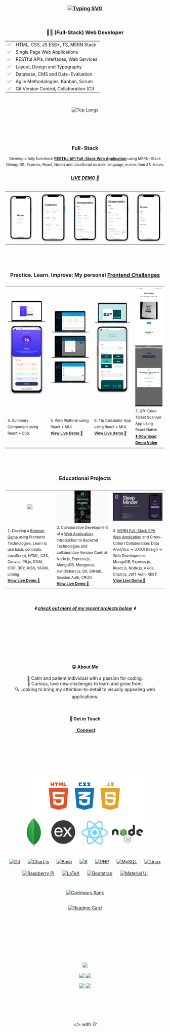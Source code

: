<br/> 

### <div align="center">[![Typing SVG](https://readme-typing-svg.demolab.com?font=Reem+Kufi&weight=500&size=27&duration=3000&pause=2000&color=090909&background=FFFFFF66&center=true&vCenter=true&width=500&lines=Hi%2C+I'm+Gunnar!+%20+Nice+to+meet+you+%F0%9F%91%8B)](https://git.io/typing-svg)</div>

<br/>

### <div align="center">🧑‍💻 (Full-Stack) Web Developer</div>

<div align="center">
  
|   |   |
|---|---|
| ✅ | HTML, CSS, JS ES6+, TS, MERN Stack |
| ✅ | Single Page Web Applications |
| ✅ | RESTful APIs, Interfaces, Web Services |
| ✅ | Layout, Design and Typography |
| ✅ | Database, CMS and Data-Evaluation |
| ✅ | Agile Methodologies, Kanban, Scrum |
| ✅ | Git Version Control, Collaboration (CI) |

<br/> 
  
![Top Langs](https://github-readme-stats.vercel.app/api/top-langs/?username=gunnar-miklis&layout=compact&theme=swift&hide_border=true&bg_color=FFFFFF66)
  
</div>

<br/>
<br/>
<br/>

<div align="center">

<table>
  <caption>
    
### Full-Stack
<sup>Develop a fully functional <b><a href="https://github.com/gunnar-miklis/restful-api-web-app" target="_blank">RESTful API Full-Stack Web Application</a></b> using MERN-Stack (MongoDB, Express, React, Node) and JavaScript as main language, in less than 48-hours.</sup>
<h5><a href="https://main--restful-api-web-app.netlify.app">LIVE DEMO 👀</a></h5>

  
  </caption>
  <tr>
    <td width="200px">
        <img src="https://github.com/gunnar-miklis/restful-api-web-app/blob/main/showcase/Screenshot%202023-08-30%20015604.png" alt="home"/>
    </td>
    <td width="200px">
        <img src="https://github.com/gunnar-miklis/restful-api-web-app/blob/main/showcase/Screenshot%202023-08-29%20222357.png" alt="all-todolists"/>
    </td>
    <td width="200px">
        <img src="https://github.com/gunnar-miklis/restful-api-web-app/blob/main/showcase/Screenshot%202023-08-29%20222455.png" alt="one-todolist"/>
    </td>
    <td width="200px">
        <img src="https://github.com/gunnar-miklis/restful-api-web-app/blob/main/showcase/Screenshot%202023-08-29%20222630.png" alt="one-todolist-delete-confirmation"/>
    </td>
    <td width="200px">
        <img src="https://github.com/gunnar-miklis/restful-api-web-app/blob/main/showcase/Screenshot%202023-08-29%20222545.png" alt="one-todo"/>
    </td>
  </tr>
</table>


<br/>
<br/>


<table>
  <caption>
    
### Practice. Learn. Improve: My personal <a href="https://github.com/gunnar-miklis/frontend-challenges">Frontend Challenges</a>
  
  </caption>
  <tr>
    <td width="250px">
      <a href="https://github.com/gunnar-miklis/frontend-challenges/tree/main/summary-component/solutions" target="_blank">
        <img src="https://raw.githubusercontent.com/gunnar-miklis/frontend-challenges/main/summary-component/solutions/ViteReact/src/assets/demo/Screenshot%202023-07-13%20173324.png" alt="summary-component-pc"/>
        <img src="https://raw.githubusercontent.com/gunnar-miklis/frontend-challenges/main/summary-component/solutions/ViteReact/src/assets/demo/Screenshot%202023-07-13%20172458.png" alt="summary-component-phone"/>
      </a>
    </td>
    <td width="300px">
      <a href="https://github.com/gunnar-miklis/intro-to-material-ui-react" target="_blank">
        <img src="https://raw.githubusercontent.com/gunnar-miklis/intro-to-material-ui-react/main/screenshots/Screenshot%202023-08-15%20163617.png" alt="web-platform"/>
        <img src="https://raw.githubusercontent.com/gunnar-miklis/intro-to-material-ui-react/main/screenshots/Screenshot%202023-08-15%20163658.png" alt="web-platform-form"/>
        <img src="https://raw.githubusercontent.com/gunnar-miklis/intro-to-material-ui-react/main/screenshots/Screenshot%202023-08-15%20163734.png" alt="web-platform-stepper"/>
      </a>
    </td>
    <td width="250px">
      <a href="https://github.com/gunnar-miklis/frontend-challenges/tree/main/tip-calculator/solutions/react-mui" target="_blank">
        <img src="https://raw.githubusercontent.com/gunnar-miklis/frontend-challenges/main/tip-calculator/solutions/react-mui/screenshots/Screenshot%202023-08-27%20210806.png" alt="tip-calculator-pc"/>
        <img src="https://raw.githubusercontent.com/gunnar-miklis/frontend-challenges/main/tip-calculator/solutions/react-mui/screenshots/Screenshot%202023-08-27%20211235.png" alt="tip-calculator-phone"/>
      </a>
    </td>
    <td width="150px">
      <a href="https://github.com/gunnar-miklis/qr-code-scanner-app#qr-code-ticket-scanner-in-react-native" target="_blank">
        <img src="https://raw.githubusercontent.com/gunnar-miklis/qr-code-scanner-app/main/assets/demo/2023-09-14-screenshot-2.png" alt="qr-code-scanner-2"/>
        <img src="https://raw.githubusercontent.com/gunnar-miklis/qr-code-scanner-app/main/assets/demo/2023-09-14-screenshot-1.png" alt="qr-code-scanner-1"/>
      </a>
    </td>
  </tr>
  <tr>
    <td>
      <sup>4. Summary Component using React + CSS.</sup>
    </td>
    <td>
      <sup>5. Web Platform using React + MUi.<br/>
        <b><a href="https://gunnar-miklis.github.io/intro-to-material-ui-react/" target="_blank">View Live Demo 👀</a></b>
      </sup>
    </td>
    <td>
      <sup>6. Tip Calculator App using React + MUi.<br/>
        <b><a href="https://main--tip-calculator-57d393.netlify.app" target="_blank">View Live Demo 👀</a></b>
      </sup>
    </td>
    <td>
      <sup>7. QR-Code Ticket Scanner App using React Native.<br/>
        <b><a href="https://github.com/gunnar-miklis/qr-code-scanner-app/raw/main/assets/demo/demo.mp4" target="_blank">⬇️ Download Demo Video</a></b>
      </sup>
    </td>
  </tr>
</table>


<br/>
<br/>


<table>
  <caption>
    
### Educational Projects
  
  </caption>
  <tr>
    <td>
      <div align="center">
        <a href="https://github.com/gunnar-miklis/wait-that-level-again" target="_blank">
          <img src="https://raw.githubusercontent.com/gunnar-miklis/wait-that-level-again/main/Screenshot.png" width="250px" />
        </a>
      </div>
    </td>
    <td>
      <div align="center">
        <a href="https://github.com/gunnar-miklis/workout-tracker" target="_blank">
          <img src="https://raw.githubusercontent.com/gunnar-miklis/workout-tracker/main/workout-traker.png" width="250px" />
        </a>
      </div>
    </td>
    <td>
      <div align="center">
        <a href="https://github.com/gunnar-miklis/app-sleepminder" target="_blank">
          <img src="https://raw.githubusercontent.com/gunnar-miklis/app-sleepminder/main/SleepMinderPitch.png" alt="app-sleepminder" width="250px" />
        </a>
      </div>
    </td>
  </tr>
  <tr>
    <td>
      <sup>
        1. Develop a <a href="https://github.com/gunnar-miklis/wait-that-level-again" target="_blank">Browser Game</a> using Frontend Technologies. Learn to use basic concepts. JavaScript, HTML, CSS, Canvas, P5.js, DOM, OOP, DRY, KISS, YAGNI, Linting.
        <br/><b><a href="https://gunnar-miklis.github.io/wait-that-level-again" target="_blank">View Live Demo 👀</a></b>
      </sup>
    </td>
    <td>
      <sup>
        2. Collaborative Development of a <a href="https://github.com/gunnar-miklis/workout-tracker" target="_blank">Web Application</a>. Introduction to Backend Technologies and collaborative Version Control. Node.js, Express.js, MongoDB, Mongoose, Handlebars.js, Git, GitHub, Session Auth, CRUD.
        <br/><b><a href="https://workout-tracker-repcount.cyclic.app" target="_blank">View Live Demo 👀</a></b>
      </sup>
    </td>
    <td>
      <sup>
        3. <a href="https://github.com/gunnar-miklis/app-sleepminder" target="_blank">MERN Full-Stack SPA Web Application</a> and Cross-Cohort Collaboration: Data Analytics → UX/UI Design → Web Development. MongoDB, Express.js, React.js, Node.js, Axios, Chart.js, JWT Auth, REST.
        <br/><b><a href="https://sleepminder.netlify.app/welcome" target="_blank">View Live Demo 👀</a></b>
      </sup>
    </td
  </tr>
</table>

<br/>

<h5>
  
  ⬇️ [check out more of my recent projects below](https://github.com/gunnar-miklis#-with-) ⬇️
  
</h5>
</div>

<br/>
<br/> 
<br/> 
<br/> 
<br/> 
<br/> 
<br/>

#### <div align="center">🙃 About Me</div>
<div align="center">
  🧘 Calm and patient individual with a passion for coding.<br/>
  🌱 Curious, love new challenges to learn and grow from.<br/>
  🔍 Looking to bring my attention-to-detail to visually appealing web applications.<br/>
  
</div>
    
<br/>  
<br/>

#### <div align="center">📲 Get in Touch</div> 
<div align="center"><b><a href="mailto:gunnar.miklis@gmail.com">&nbsp;&nbsp;Connect</a></b></div>  

<br/>
<br/> 
<br/> 
<br/> 
<br/>  
<br/>  
<br/> 
<br/>  

<div align="center"><img src="./mern.png" align="center" height="" width="380" /></div>

<br/>

<div align="center">     
  <a href="https://github.com/" target="_blank"><img style="margin: 10px" src="https://profilinator.rishav.dev/skills-assets/git-scm-icon.svg" alt="Git" height="50" /></a>
  <a href="https://www.chartjs.org/" target="_blank"><img style="margin: 10px" src="https://profilinator.rishav.dev/skills-assets/logo-title.svg" alt="Chart.js" height="55" /></a>  
  <a href="https://www.gnu.org/software/bash/" target="_blank"><img style="margin: 10px" src="https://profilinator.rishav.dev/skills-assets/gnu_bash-icon.svg" alt="Bash" height="45" /></a>
  <a href="https://www.r-project.org/" target="_blank"><img style="margin: 10px" src="https://profilinator.rishav.dev/skills-assets/r.svg" alt="R" height="35" /></a>  
  <a href="https://www.php.net/" target="_blank"><img style="margin: 10px" src="https://profilinator.rishav.dev/skills-assets/php-original.svg" alt="PHP" height="50" /></a>  
  <a href="https://www.mysql.com/" target="_blank"><img style="margin: 10px" src="https://profilinator.rishav.dev/skills-assets/mysql-original-wordmark.svg" alt="MySQL" height="50" /></a> 
  <a href="https://www.linux.org/" target="_blank"><img style="margin: 10px" src="https://profilinator.rishav.dev/skills-assets/linux-original.svg" alt="Linux" height="40" /></a>  
  <a href="https://www.raspberrypi.org/" target="_blank"><img style="margin: 10px" src="https://profilinator.rishav.dev/skills-assets/raspberrypi.png" alt="Raspberry Pi" height="35" /></a>  
  <a href="https://www.latex-project.org/" target="_blank"><img style="margin: 10px" src="https://profilinator.rishav.dev/skills-assets/latex.png" alt="LaTeX" height="35" /></a>    
  <a href="https://getbootstrap.com/docs/3.4/javascript/" target="_blank"><img style="margin: 10px" src="https://profilinator.rishav.dev/skills-assets/bootstrap-plain.svg" alt="Bootstrap" height="35" /></a> 
  <a href="https://mui.com/" target="_blank"><img style="margin: 10px" src="https://profilinator.rishav.dev/skills-assets/mui.png" alt="Material UI" height="40" /></a> 
</div> 

<br/>
<br/>

<div align="center">
  <a href="https://www.codewars.com/users/gunnar.miklis" target="_blank">
   
   <img src="https://www.codewars.com/users/gunnar.miklis/badges/large?theme=light" alt="Codewars Rank" />
   
  </a>
  <br/>
  <br/>
  
  [![Readme Card](https://github-readme-stats.vercel.app/api/pin/?username=gunnar-miklis&repo=coding-challenges&theme=swift&hide_border=true)](https://github.com/gunnar-miklis/coding-challenges)
  
</div>
 
<br/>
<br/> 
<br/> 
<br/> 
<br/> 
<br/> 
<br/>
<br/>

<div align="center">
<div>
    
![](http://github-profile-summary-cards.vercel.app/api/cards/profile-details?username=gunnar-miklis&theme=swift)
    
</div>
<div>
    
![](http://github-profile-summary-cards.vercel.app/api/cards/repos-per-language?username=gunnar-miklis&theme=swift)
![](http://github-profile-summary-cards.vercel.app/api/cards/most-commit-language?username=gunnar-miklis&theme=swift)
    
</div>
<div>
    
![](http://github-profile-summary-cards.vercel.app/api/cards/stats?username=gunnar-miklis&theme=swift)
![](http://github-profile-summary-cards.vercel.app/api/cards/productive-time?username=gunnar-miklis&theme=swift)
    
</div>
</div>

<br/> 
<br/> 
<br/> 
<br/> 
<div align="center"><h6>&lt;&#47;&gt; with &#9825</h6></div>
